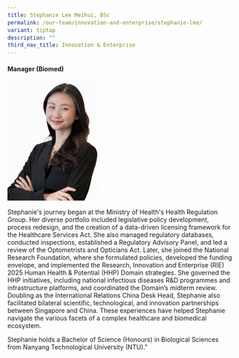 ```yaml
---
title: Stephanie Lee Meihui, BSc
permalink: /our-team/innovation-and-enterprise/stephanie-lee/
variant: tiptap
description: ""
third_nav_title: Innovation & Enterprise
---
```

<h4>Manager (Biomed)</h4>
<div class="isomer-image-wrapper">
<img style="width: 40%;" height="auto" width="100%" alt="" src="/images/About/Our Team/Innovation and Enterprise/StephanieLee_Bio.jpg">
</div>
<p>Stephanie's journey began at the Ministry of Health's Health Regulation
Group. Her diverse portfolio included legislative policy development, process
redesign, and the creation of a data-driven licensing framework for the
Healthcare Services Act. She also managed regulatory databases, conducted
inspections, established a Regulatory Advisory Panel, and led a review
of the Optometrists and Opticians Act. Later, she joined the National Research
Foundation, where she formulated policies, developed the funding envelope,
and implemented the Research, Innovation and Enterprise (RIE) 2025 Human
Health &amp; Potential (HHP) Domain strategies. She governed the HHP initiatives,
including national infectious diseases R&amp;D programmes and infrastructure
platforms, and coordinated the Domain’s midterm review. Doubling as the
International Relations China Desk Head, Stephanie also facilitated bilateral
scientific, technological, and innovation partnerships between Singapore
and China. These experiences have helped Stephanie navigate the various
facets of a complex healthcare and biomedical ecosystem.</p>
<p>Stephanie holds a Bachelor of Science (Honours) in Biological Sciences
from Nanyang Technological University (NTU)."</p>